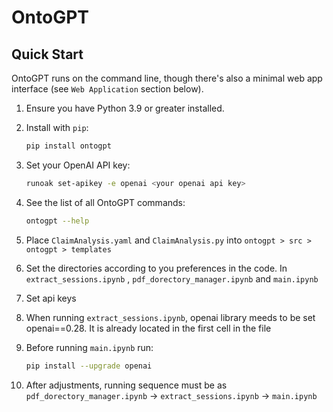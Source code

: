 # OntoGPT

## Quick Start

OntoGPT runs on the command line, though there's also a minimal web app interface (see `Web Application` section below).

1. Ensure you have Python 3.9 or greater installed.
2. Install with `pip`:

    ```bash
    pip install ontogpt
    ```

3. Set your OpenAI API key:

    ```bash
    runoak set-apikey -e openai <your openai api key>
    ```

4. See the list of all OntoGPT commands:

    ```bash
    ontogpt --help
    ```

5. Place `ClaimAnalysis.yaml` and `ClaimAnalysis.py` into `ontogpt > src > ontogpt > templates`

6. Set the directories according to you preferences in the code. In `extract_sessions.ipynb` , `pdf_dorectory_manager.ipynb` and `main.ipynb`
7. Set api keys
8. When running `extract_sessions.ipynb`, openai library meeds to be set openai==0.28. It is already located in the first cell in the file
9.  Before running `main.ipynb` run:
    ```bash
    pip install --upgrade openai
    ```

10. After adjustments, running sequence must be as `pdf_dorectory_manager.ipynb` -> `extract_sessions.ipynb` -> `main.ipynb`


